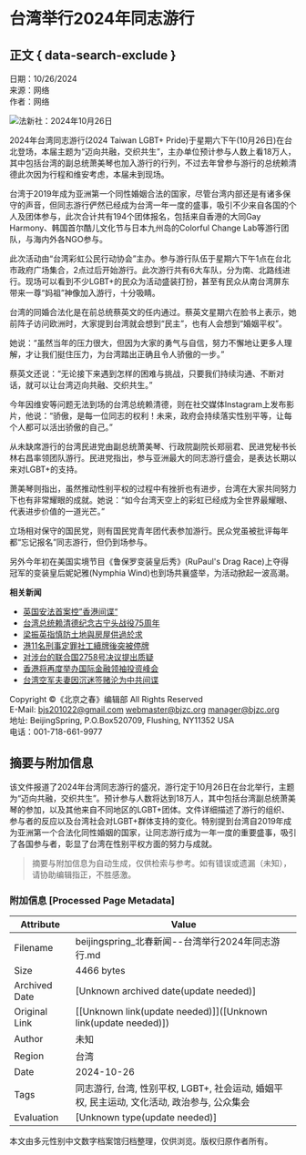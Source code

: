# 台湾举行2024年同志游行

## 正文 { data-search-exclude }


日期：10/26/2024  
来源：网络  
作者：网络  

![法新社：2024年10月26日](https://lh7-rt.googleusercontent.com/docsz/AD_4nXd9sorhGxfkBm0Pnsprn4Z00STTuz9HJcY4DjxMgNl5P3hXiXD3ZcrTbPww9HvTcWD_3lUhD3Kj2VrGat7Mfp1d3_6hL2D1GgkhbzlB2swASdHFatxamq2pogGucc-89u6y3TQX85v8LzG1HkXaPFhatMnM8hu18KySTC0tu8P6G5rPFCZZ?key=VA-eoR16K0W899SnFxtOgg)

2024年台湾同志游行(2024 Taiwan LGBT+ Pride)于星期六下午(10月26日)在台北登场，本届主题为“迈向共融，交织共生”，主办单位预计参与人数上看18万人，其中包括台湾的副总统萧美琴也加入游行的行列，不过去年曾参与游行的总统赖清德此次因为行程和维安考虑，本届未到现场。

台湾于2019年成为亚洲第一个同性婚姻合法的国家，尽管台湾内部还是有诸多保守的声音，但同志游行俨然已经成为台湾一年一度的盛事，吸引不少来自各国的个人及团体参与，此次合计共有194个团体报名，包括来自香港的大同Gay Harmony、韩国首尔酷儿文化节与日本九州岛的Colorful Change Lab等游行团队，与海内外各NGO参与。

此次活动由“台湾彩虹公民行动协会”主办。参与游行队伍于星期六下午1点在台北市政府广场集合，2点过后开始游行。此次游行共有6大车队，分为南、北路线进行。现场可以看到不少LGBT+的民众为活动盛装打扮，甚至有民众从南台湾屏东带来一尊“妈祖”神像加入游行，十分吸睛。

台湾的同婚合法化是在前总统蔡英文的任内通过。蔡英文星期六在脸书上表示，她前阵子访问欧洲时，大家提到台湾就会想到“民主”，也有人会想到“婚姻平权”。

她说：“虽然当年的压力很大，但因为大家的勇气与自信，努力不懈地让更多人理解，才让我们挺住压力，为台湾踏出正确且令人骄傲的一步。”

蔡英文还说：“无论接下来遇到怎样的困难与挑战，只要我们持续沟通、不断对话，就可以让台湾迈向共融、交织共生。”

今年因维安等问题无法到场的台湾总统赖清德，则在社交媒体Instagram上发布影片，他说：“骄傲，是每一位同志的权利！未来，政府会持续落实性别平等，让每个人都可以活出骄傲的自己。”

从未缺席游行的台湾民进党由副总统萧美琴、行政院副院长郑丽君、民进党秘书长林右昌率领团队游行。民进党指出，参与亚洲最大的同志游行盛会，是表达长期以来对LGBT+的支持。

萧美琴则指出，虽然推动性别平权的过程中有挫折也有进步，台湾在大家共同努力下也有非常耀眼的成就。她说：“如今台湾天空上的彩虹已经成为全世界最耀眼、代表进步价值的一道光芒。”

立场相对保守的国民党，则有国民党青年团代表参加游行。民众党虽被批评每年都“忘记报名”同志游行，但仍到场参与。

另外今年初在美国实境节目《鲁保罗变装皇后秀》(RuPaul's Drag Race)上夺得冠军的变装皇后妮妃雅(Nymphia Wind)也到场共襄盛举，为活动掀起一波高潮。

**相关新闻**
- [英国安法首案控”香港间谍“](http://beijingspring.com/bj2/2010/c8/mmdjhaovv/xw/lagx/20241026161524.htm)
- [台湾总统赖清德纪念古宁头战役75周年](http://beijingspring.com/bj2/2010/c8/mmdjhaovv/xw/lagx/20241025155758.htm)
- [梁振英指慎防土地與房屋供過於求](http://beijingspring.com/bj2/2010/c8/mmdjhaovv/xw/lagx/20241025155712.htm)
- [港11名刑事定罪社工續牌後突被停牌](http://beijingspring.com/bj2/2010/c8/mmdjhaovv/xw/lagx/20241024163112.htm)
- [对涉台的联合国2758号决议提出质疑](http://beijingspring.com/bj2/2010/c8/mmdjhaovv/xw/lagx/20241024163045.htm)
- [香港将再度举办国际金融领袖投资峰会](http://beijingspring.com/bj2/2010/c8/mmdjhaovv/xw/lagx/20241023160910.htm)
- [台湾空军夫妻因沉迷签赌沦为中共间谍](http://beijingspring.com/bj2/2010/c8/mmdjhaovv/xw/lagx/20241023160839.htm)

Copyright ©《北京之春》编辑部 All Rights Reserved  
E-Mail: bjs201022@gmail.com webmaster@bjzc.org manager@bjzc.org  
地址: BeijingSpring, P.O.Box520709, Flushing, NY11352 USA  
电话：001-718-661-9977
<!-- tcd_original_link http://beijingspring.com/bj2/2010/c8/mmdjhaovv/xw/lagx/20241026161610.htm -->


## 摘要与附加信息

<!-- tcd_abstract -->
该文件报道了2024年台湾同志游行的盛况，游行定于10月26日在台北举行，主题为“迈向共融，交织共生”。预计参与人数将达到18万人，其中包括台湾副总统萧美琴的参加，以及其他来自不同地区的LGBT+团体。文件详细描述了游行的组织、参与者的反应以及台湾社会对LGBT+群体支持的变化。特别提到台湾自2019年成为亚洲第一个合法化同性婚姻的国家，让同志游行成为一年一度的重要盛事，吸引了各国参与者，彰显了台湾在性别平权方面的努力与成就。
<!-- tcd_abstract_end -->

> 摘要与附加信息为自动生成，仅供检索与参考。如有错误或遗漏（未知），请协助编辑指正，不胜感激。

### 附加信息 [Processed Page Metadata]

| Attribute       | Value                                  |
|-----------------|----------------------------------------|
| Filename        | beijingspring_北春新闻--台湾举行2024年同志游行.md                             |
| Size            | 4466 bytes                           |
| Archived Date   | [Unknown archived date(update needed)]                             |
| Original Link   | [[Unknown link(update needed)]]([Unknown link(update needed)])                       |
| Author          | 未知                               |
| Region          | 台湾                               |
| Date            | 2024-10-26                                 |
| Tags            | 同志游行, 台湾, 性别平权, LGBT+, 社会运动, 婚姻平权, 民主运动, 文化活动, 政治参与, 公众集会                                 |
| Evaluation            | [Unknown type(update needed)]                                 |
<!-- tcd_table_end -->

本文由多元性别中文数字档案馆归档整理，仅供浏览。版权归原作者所有。
